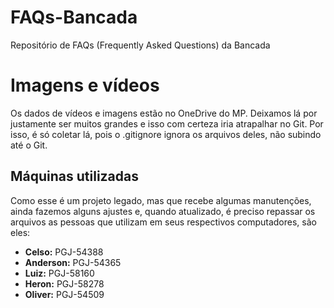 # FAQs-Bancada

Repositório de FAQs (Frequently Asked Questions) da Bancada

# Imagens e vídeos

Os dados de vídeos e imagens estão no OneDrive do MP. Deixamos lá por justamente ser muitos grandes e isso com certeza iria atrapalhar no Git.
Por isso, é só coletar lá, pois o .gitignore ignora os arquivos deles, não subindo até o Git.

## Máquinas utilizadas

Como esse é um projeto legado, mas que recebe algumas manutenções, ainda fazemos alguns ajustes e, quando atualizado, é preciso repassar os arquivos as pessoas que utilizam em seus respectivos computadores, são eles:

- **Celso:** PGJ-54388
- **Anderson:** PGJ-54365
- **Luiz:** PGJ-58160
- **Heron:** PGJ-58278
- **Oliver:** PGJ-54509
